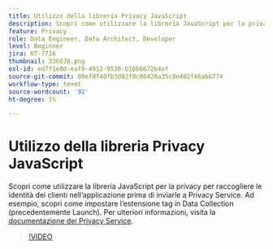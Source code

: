 ```yaml
---
title: Utilizzo della libreria Privacy JavaScript
description: Scopri come utilizzare la libreria JavaScript per la privacy per raccogliere le identità dei clienti nell’applicazione prima di inviarle a Privacy Service. Ad esempio, scopri come impostare l’estensione tag in Data Collection (precedentemente Launch).
feature: Privacy
role: Data Engineer, Data Architect, Developer
level: Beginner
jira: KT-7716
thumbnail: 336078.png
exl-id: ed7f1e0d-eaf9-4912-9536-b16b6672b4ef
source-git-commit: 00ef0f40fb3d82f0c06428a35c0e402f46ab6774
workflow-type: tm+mt
source-wordcount: '92'
ht-degree: 1%

---
```



# Utilizzo della libreria Privacy JavaScript

Scopri come utilizzare la libreria JavaScript per la privacy per raccogliere le identità dei clienti nell’applicazione prima di inviarle a Privacy Service. Ad esempio, scopri come impostare l’estensione tag in Data Collection (precedentemente Launch). Per ulteriori informazioni, visita la [documentazione dei Privacy Service](https://experienceleague.adobe.com/docs/experience-platform/privacy/home.html?lang=it).

>[!VIDEO](https://video.tv.adobe.com/v/336078?learn=on)
